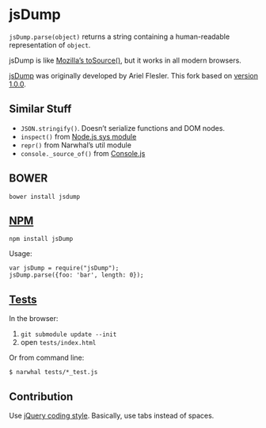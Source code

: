 jsDump
======

`jsDump.parse(object)` returns a string containing a human-readable representation of `object`.

jsDump is like [Mozilla’s toSource()](https://developer.mozilla.org/en/Core_JavaScript_1.5_Reference/Objects/Function/toSource),
but it works in all modern browsers.

[jsDump](http://flesler.blogspot.com/2008/05/jsdump-pretty-dump-of-any-javascript.html)
was originally developed by Ariel Flesler.
This fork based on [version 1.0.0](http://code.google.com/p/flesler-projects/source/browse/trunk/javascript/JSDump/).


Similar Stuff
-------

  - `JSON.stringify()`. Doesn’t serialize functions and DOM nodes.
  - `inspect()` from [Node.js sys module](http://nodejs.org/api.html#_system_module)
  - `repr()` from Narwhal’s util module
  - `console._source_of()` from [Console.js](http://github.com/NV/console.js/)

BOWER
---

	bower install jsdump

[NPM](http://search.npmjs.org/#/jsDump)
---

    npm install jsDump

Usage:

    var jsDump = require("jsDump");
    jsDump.parse({foo: 'bar', length: 0});

[Tests](http://nv.github.com/jsDump/tests/)
-----
In the browser:

  1. `git submodule update --init`
  2. open `tests/index.html`

Or from command line:

    $ narwhal tests/*_test.js


Contribution
------------
Use [jQuery coding style](http://docs.jquery.com/UI_Developer_Guide#Coding_Style).
Basically, use tabs instead of spaces.
